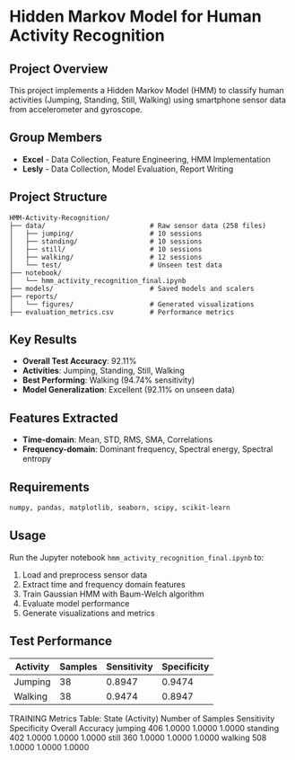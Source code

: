 # Hidden Markov Model for Human Activity Recognition

## Project Overview
This project implements a Hidden Markov Model (HMM) to classify human activities (Jumping, Standing, Still, Walking) using smartphone sensor data from accelerometer and gyroscope.

## Group Members
- **Excel** - Data Collection, Feature Engineering, HMM Implementation
- **Lesly** - Data Collection, Model Evaluation, Report Writing

## Project Structure
```
HMM-Activity-Recognition/
├── data/                          # Raw sensor data (258 files)
│   ├── jumping/                   # 10 sessions
│   ├── standing/                  # 10 sessions  
│   ├── still/                     # 10 sessions
│   ├── walking/                   # 12 sessions
│   └── test/                      # Unseen test data
├── notebook/
│   └── hmm_activity_recognition_final.ipynb
├── models/                        # Saved models and scalers
├── reports/
│   └── figures/                   # Generated visualizations
├── evaluation_metrics.csv         # Performance metrics
```

## Key Results
- **Overall Test Accuracy**: 92.11%
- **Activities**: Jumping, Standing, Still, Walking
- **Best Performing**: Walking (94.74% sensitivity)
- **Model Generalization**: Excellent (92.11% on unseen data)

## Features Extracted
- **Time-domain**: Mean, STD, RMS, SMA, Correlations
- **Frequency-domain**: Dominant frequency, Spectral energy, Spectral entropy

## Requirements
```bash
numpy, pandas, matplotlib, seaborn, scipy, scikit-learn
```

## Usage
Run the Jupyter notebook `hmm_activity_recognition_final.ipynb` to:
1. Load and preprocess sensor data
2. Extract time and frequency domain features
3. Train Gaussian HMM with Baum-Welch algorithm
4. Evaluate model performance
5. Generate visualizations and metrics

## Test Performance
| Activity | Samples | Sensitivity | Specificity |
|----------|---------|-------------|-------------|
| Jumping  | 38      | 0.8947      | 0.9474      |
| Walking  | 38      | 0.9474      | 0.8947      |

TRAINING Metrics Table:
State (Activity)  Number of Samples Sensitivity Specificity Overall Accuracy
         jumping                406      1.0000      1.0000           1.0000
        standing                402      1.0000      1.0000           1.0000
           still                360      1.0000      1.0000           1.0000
         walking                508      1.0000      1.0000           1.0000
```

